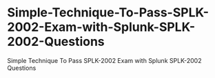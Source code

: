 # Simple-Technique-To-Pass-SPLK-2002-Exam-with-Splunk-SPLK-2002-Questions
Simple Technique To Pass SPLK-2002 Exam with Splunk SPLK-2002 Questions
